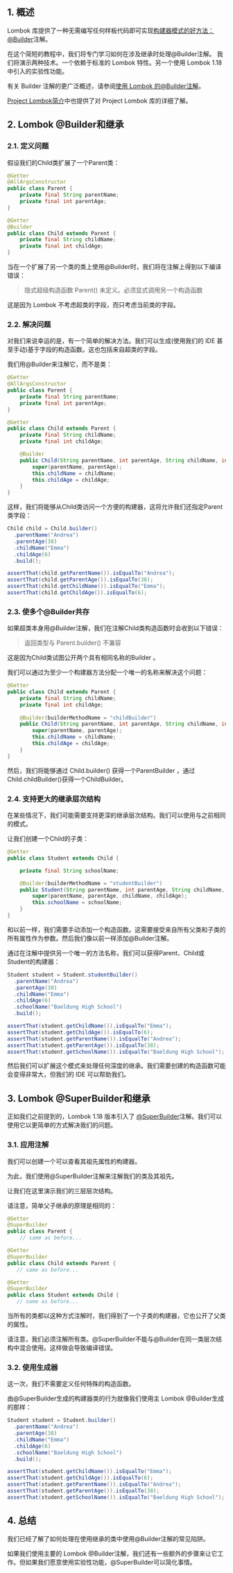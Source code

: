 ## 1. 概述

Lombok 库提供了一种无需编写任何样板代码即可实现[构建器模式的好方法： ](https://en.wikipedia.org/wiki/Builder_pattern#Java)[@Builder](https://projectlombok.org/features/Builder)注解。

在这个简短的教程中，我们将专门学习如何在涉及继承时处理@Builder注解。 我们将演示两种技术。一个依赖于标准的 Lombok 特性。另一个使用 Lombok 1.18 中引入的实验性功能。

有关 Builder 注解的更广泛概述，请参阅[使用 Lombok 的@Builder注解](https://www.baeldung.com/lombok-builder)。

[Project Lombok简介](https://www.baeldung.com/intro-to-project-lombok)中也提供了对 Project Lombok 库的详细了解。

## 2. Lombok @Builder和继承

### 2.1. 定义问题

假设我们的Child类扩展了一个Parent类：

```java
@Getter
@AllArgsConstructor
public class Parent {
    private final String parentName;
    private final int parentAge;
}

@Getter
@Builder
public class Child extends Parent {
    private final String childName;
    private final int childAge;
}

```

当在一个扩展了另一个类的类上使用@Builder时，我们将在注解上得到以下编译错误：

>   隐式超级构造函数 Parent() 未定义。必须显式调用另一个构造函数

这是因为 Lombok 不考虑超类的字段，而只考虑当前类的字段。

### 2.2. 解决问题

对我们来说幸运的是，有一个简单的解决方法。我们可以生成(使用我们的 IDE 甚至手动)基于字段的构造函数。这也包括来自超类的字段。

我们用@Builder来注解它，而不是类：

```java
@Getter
@AllArgsConstructor
public class Parent {
    private final String parentName;
    private final int parentAge;
}

@Getter
public class Child extends Parent {
    private final String childName;
    private final int childAge;

    @Builder
    public Child(String parentName, int parentAge, String childName, int childAge) {
        super(parentName, parentAge);
        this.childName = childName;
        this.childAge = childAge;
    }
}

```

这样，我们将能够从Child类访问一个方便的构建器，这将允许我们还指定Parent类字段：

```java
Child child = Child.builder()
  .parentName("Andrea")
  .parentAge(38)
  .childName("Emma")
  .childAge(6)
  .build();

assertThat(child.getParentName()).isEqualTo("Andrea");
assertThat(child.getParentAge()).isEqualTo(38);
assertThat(child.getChildName()).isEqualTo("Emma");
assertThat(child.getChildAge()).isEqualTo(6);
```

### 2.3. 使多个@Builder共存

如果超类本身用@Builder注解，我们在注解Child类构造函数时会收到以下错误：

>   返回类型与 Parent.builder() 不兼容

这是因为Child类试图公开两个具有相同名称的Builder 。

我们可以通过为至少一个构建器方法分配一个唯一的名称来解决这个问题：

```java
@Getter
public class Child extends Parent {
    private final String childName;
    private final int childAge;
    
    @Builder(builderMethodName = "childBuilder")
    public Child(String parentName, int parentAge, String childName, int childAge) {
        super(parentName, parentAge);
        this.childName = childName;
        this.childAge = childAge;
    }
}

```

然后，我们将能够通过 Child.builder() 获得一个ParentBuilder ，通过Child.childBuilder()获得一个ChildBuilder。

### 2.4. 支持更大的继承层次结构

在某些情况下，我们可能需要支持更深的继承层次结构。我们可以使用与之前相同的模式。

让我们创建一个Child的子类：

```java
@Getter
public class Student extends Child {

    private final String schoolName;

    @Builder(builderMethodName = "studentBuilder")
    public Student(String parentName, int parentAge, String childName, int childAge, String schoolName) {
        super(parentName, parentAge, childName, childAge);
        this.schoolName = schoolName;
    }
}
```

和以前一样，我们需要手动添加一个构造函数。这需要接受来自所有父类和子类的所有属性作为参数。然后我们像以前一样添加@Builder注解。

通过在注解中提供另一个唯一的方法名称，我们可以获得Parent、Child或Student的构建器：

```java
Student student = Student.studentBuilder()
  .parentName("Andrea")
  .parentAge(38)
  .childName("Emma")
  .childAge(6)
  .schoolName("Baeldung High School")
  .build();

assertThat(student.getChildName()).isEqualTo("Emma");
assertThat(student.getChildAge()).isEqualTo(6);
assertThat(student.getParentName()).isEqualTo("Andrea");
assertThat(student.getParentAge()).isEqualTo(38);
assertThat(student.getSchoolName()).isEqualTo("Baeldung High School");
```

然后我们可以扩展这个模式来处理任何深度的继承。我们需要创建的构造函数可能会变得非常大，但我们的 IDE 可以帮助我们。

## 3. Lombok @SuperBuilder和继承

正如我们之前提到的，Lombok 1.18 版本引入了 [@SuperBuilder](https://projectlombok.org/features/experimental/SuperBuilder)注解。我们可以使用它以更简单的方式解决我们的问题。

### 3.1. 应用注解

我们可以创建一个可以查看其祖先属性的构建器。

为此，我们使用@SuperBuilder注解来注解我们的类及其祖先。

让我们在这里演示我们的三层层次结构。

请注意，简单父子继承的原理是相同的：

```java
@Getter
@SuperBuilder
public class Parent {
    // same as before...

@Getter
@SuperBuilder
public class Child extends Parent {
   // same as before...

@Getter
@SuperBuilder
public class Student extends Child {
   // same as before...
```

当所有的类都以这种方式注解时，我们得到了一个子类的构建器，它也公开了父类的属性。

请注意，我们必须注解所有类。@SuperBuilder不能与@Builder在同一类层次结构中混合使用。这样做会导致编译错误。

### 3.2. 使用生成器

这一次，我们不需要定义任何特殊的构造函数。

由@SuperBuilder生成的构建器类的行为就像我们使用主 Lombok @Builder生成的那样：

```java
Student student = Student.builder()
  .parentName("Andrea")
  .parentAge(38)
  .childName("Emma")
  .childAge(6)
  .schoolName("Baeldung High School")
  .build();

assertThat(student.getChildName()).isEqualTo("Emma");
assertThat(student.getChildAge()).isEqualTo(6);
assertThat(student.getParentName()).isEqualTo("Andrea");
assertThat(student.getParentAge()).isEqualTo(38);
assertThat(student.getSchoolName()).isEqualTo("Baeldung High School");
```

## 4. 总结

我们已经了解了如何处理在使用继承的类中使用@Builder注解的常见陷阱。

如果我们使用主要的 Lombok @Builder注解，我们还有一些额外的步骤来让它工作。但如果我们愿意使用实验性功能，@SuperBuilder可以简化事情。